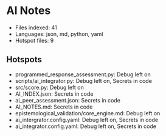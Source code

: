 # AI Notes
- Files indexed: 41
- Languages: json, md, python, yaml
- Hotspot files: 9

## Hotspots
- programmed_response_assessment.py: Debug left on
- scripts/ai_integrator.py: Debug left on, Secrets in code
- src/score.py: Debug left on
- AI_INDEX.json: Secrets in code
- ai_peer_assessment.json: Secrets in code
- AI_NOTES.md: Secrets in code
- epistemological_validation/core_engine.md: Debug left on
- ai_intergrator.config.yaml: Debug left on, Secrets in code
- ai_integrator.config.yaml: Debug left on, Secrets in code